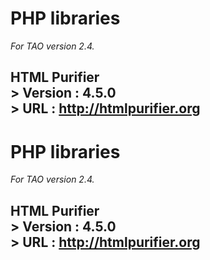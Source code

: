 <!--
created_at: '2013-02-27 10:58:34'
updated_at: '2013-02-27 11:27:25'
authors:
    - 'Somsack Sipasseuth'
-->

PHP libraries
=============

*For TAO version 2.4.*

HTML Purifier\
\> **Version** : 4.5.0\
\> **URL** : http://htmlpurifier.org
------------------------------------
PHP libraries
=============

*For TAO version 2.4.*

HTML Purifier\
\> **Version** : 4.5.0\
\> **URL** : http://htmlpurifier.org
------------------------------------

